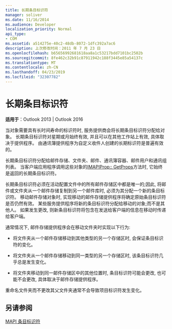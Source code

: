 ```yaml
---
title: 长期条目标识符
manager: soliver
ms.date: 11/16/2014
ms.audience: Developer
localization_priority: Normal
api_type:
- COM
ms.assetid: a514275e-40c2-48db-8072-1dfc392a7ac6
description: 上次修改时间：2011 年 7 月 23 日
ms.openlocfilehash: b65656992681618aa8a1c53217bdd7101bc2502b
ms.sourcegitcommit: 8fe462c32b91c87911942c188f3445e85a54137c
ms.translationtype: MT
ms.contentlocale: zh-CN
ms.lasthandoff: 04/23/2019
ms.locfileid: "32307782"
---
```

# <a name="long-term-entry-identifiers"></a>长期条目标识符

  
  
**适用于**：Outlook 2013 | Outlook 2016 
  
当对象需要具有长时间寿命的标识符时, 服务提供商会将长期条目标识符分配给对象。 长期条目标识符对星期或月始终有效, 并且可以在其他工作站上有效, 具体取决于提供程序。 由通讯簿提供程序为自定义收件人创建的长期标识符是普遍有效的。 
  
长期条目标识符分配给邮件存储、文件夹、邮件、通讯簿容器、邮件用户和通讯组列表。 当客户端应用程序调用这些对象的[IMAPIProp:: GetProps](imapiprop-getprops.md)方法时, 它始终是返回的长期条目标识符。 
  
长期条目标识符必须在活动配置文件中的所有邮件存储区中都是唯一的;因此, 将邮件或文件夹从一个邮件存储复制到另一个邮件库时, 必须为其分配一个新的条目标识符。 移动邮件存储对象时, 实现移动的邮件存储提供程序将确定原始条目标识符是否仍然有效。 某些服务提供程序将新的条目标识符分配给移动的对象;而不是其他人。 如果发生更改, 则新条目标识符将包含在发送给客户端的信息在移动时传递给客户端。 
  
通常情况下, 邮件存储提供程序会在移动文件夹时实现以下行为:
  
- 将文件夹从一个邮件存储移动到其他类型的另一个存储区时, 会保证条目标识符的变化。
    
- 将文件夹从一个邮件存储移动到同一类型的另一个存储区时, 该条目标识符几乎总是发生变化。
    
- 将文件夹移动到同一邮件存储区中的其他位置时, 条目标识符可能会更改, 也可能不会更改, 具体取决于邮件存储提供程序。
    
重命名文件夹而不更改其父文件夹通常不会导致项目标识符发生变化。 
  
## <a name="see-also"></a>另请参阅



[MAPI 条目标识符](mapi-entry-identifiers.md)

